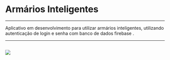 Armários Inteligentes
===============================================

--------------------

Aplicativo em desenvolvimento para utilizar armários inteligentes, utilizando autenticação de login e senha com banco de dados firebase .

 --------------------
 
 ![](https://github.com/jacksonn455/armarios_inteligentes/blob/master/Login%201/login2.png)
--------------------
